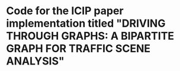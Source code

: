 # Code for the ICIP paper implementation titled "DRIVING THROUGH GRAPHS: A BIPARTITE GRAPH FOR TRAFFIC SCENE ANALYSIS"
